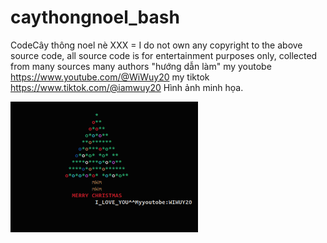 # caythongnoel_bash
CodeCây thông noel nè
XXX = I do not own any copyright to the above source code, all source code is for entertainment purposes only, collected from many sources many authors
"hướng dẫn làm" my youtobe https://www.youtube.com/@WiWuy20
my tiktok https://www.tiktok.com/@iamwuy20
Hình ảnh minh họa.







<img src="https://github.com/huytran1120/caythongnoel_bash/blob/3ed28434b9dfae314c30d0e222fc28fa6689128b/Screenshot%202022-12-21%20224221.png" width="300" alt="Android demo app" />
